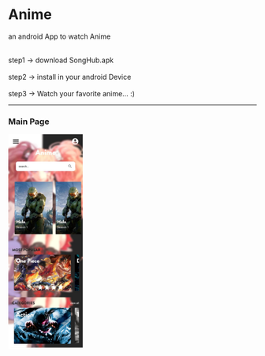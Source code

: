 # Anime
 an android App to watch Anime

<br>step1 -> download SongHub.apk <br/>
<br>step2 -> install in your android Device <br/>
<br>step3 -> Watch your favorite anime... :) <br/>

---

### Main Page

<img src="https://raw.githubusercontent.com/ShivanshSinghFrosty007/Anime/main/image/main.jpeg" width=30%>
